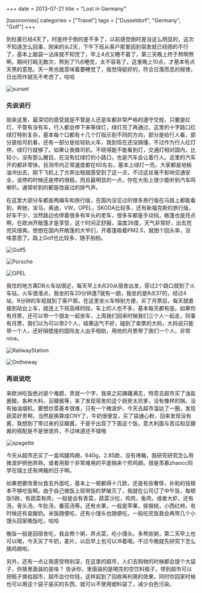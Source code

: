 +++
date = 2013-07-21
title = "Lost in Germany"

[taxonomies]
categories = ["Travel"]
tags = ["Dusseldorf", "Germany", "Golf"]
+++

到杜塞已经4天了，时差终于倒的差不多了，以前感觉倒时差没这么明显的，这次不知道怎么回事，刚来的头2天，下午下班从客户那里回到宿舍就已经困的不行了，基本上脑袋一沾床就不知觉了，早上4点又睡不着了，第三天晚上终于熬啊熬啊，期间打盹无数次，熬到了11点睡觉，太不容易了，这里晚上10点，才基本有点天黑的意思。天一黑也就意味着要睡觉了，我觉得挺好的，符合日落而息的规律，日出而作就先不考虑了，哈哈

![sunset](http://farm6.staticflickr.com/5464/9327308393_66a87dc90e.jpg) 

### 先说说行
刚来这里，最深切的感受就是不管是人还是车都非常严格的遵守交规，只要是红灯，不管有没有车，行人都会停下来等绿灯，绿灯亮了再通过，这里的十字路口红绿灯特别复杂，基本每个口都有十几个灯指示到不同的方向，部分是给行人看，部分是给司机看，还有一部分是给轻轨火车，我到现在还没搞懂，不过作为行人红灯停，绿灯行就够了。如果让我做司机，不晓得能不能看到灯，交通灯相对国内，比较小，没有那么醒目。在没有红绿灯的小路口，也是汽车会让着行人。这里的汽车开的都非常快，目测市内正常速度都在60左右，基本上绿灯一亮，大家都是地板油冲出去，刚下飞机上了大奔出租就感受到了这一点，不过这丝毫不影响交通安全，该停的时候还是停的很稳。而且最明显的一点，你在大街上很少能听到汽车鸣喇叭，通常听到的都是改装过的排气声。

在这里大部分车都是两厢车和旅行版，在国内没见过的很多旅行版在马路上都能看到，奔驰，宝马，奥迪，VW，OPEL，SKODA比较多，还有新福克斯的旅行版，好车不少，当然路边也停着很多有年头的老车，很多车都是手动挡，敞篷也是亮点啊，在欧洲开敞篷才是享受，这个时间正舒服，温度26度，天气非常好，出去兜兜风很爽。想想在国内开敞篷的大爷们，开着篷吸着PM2.5，就图个回头率，没啥意思了。路上Golf也比较多，随手拍拍。
 
![Golf5](http://farm8.staticflickr.com/7427/9327241437_370228b165.jpg "第五代Golf") 

![Porsche](http://farm4.staticflickr.com/3773/9327189471_bc2898c6ca.jpg "Porsche 911")

![OPEL](http://farm3.staticflickr.com/2880/9326643413_c76d204087.jpg "OPEL 国内是英朗XT")

我住的地方离DB火车站很近，每天早上8点20从宿舍出发，穿过2个路口就到了火车站，火车很准点，我坐的车20分钟逢7就有一趟，我坐的是8点37的，经过4站，9分钟的车程就到了客户那。在这里坐火车特别方便，买了月票后，每天就直接到站台上车，就连上下班高峰时段，车上的人也不多，基本每天都有座。如果你有月票，还可以带一个朋友一起坐车，上周我们回来时候我们三个人一起走，同事有月票，我们以为可以带2个人，结果运气不好，碰到了查票的大妈，大妈说只能带一个人，还好隔壁座的国际友人出手相助，用他的月票带了我们一个人，非常nice。

![RailwayStation](http://farm8.staticflickr.com/7435/9330157308_3c00546345_z.jpg "车站等车中…") 

![Ontheway](http://farm8.staticflickr.com/7388/9330178498_93c7282213.jpg "去客户办公室的路上") 

### 再说说吃

来欧洲吃饭绝对是个难题，贵就一个字，我来之前踌躇满志，特意去超市买了油盐酱醋，各种大料，豆瓣酱等，来了发现宿舍的这个厨房太坑爹，没有像样的锅，没有抽油烟机，要想炒菜基本很难，只有一个微波炉，今天去超市溜达了一圈，发现蔬菜好贵啊，当然是换算成CNY了，牛奶很便宜，买了袋通心粉，回来发现没有酱，我想到了带过来的豆瓣酱，于是乎出现了下面这个饭，意大利面与苦瓜和豆瓣酱的搭配是不是很诡异，不过味道还不错哦 

![spagette](http://farm6.staticflickr.com/5501/9327255591_a92068aaf9.jpg "通心粉") 

今天从超市还买了一盒鸡腿鸡翅，640g，2.85欧，没有烤箱，我研究研究怎么用微波炉把他弄熟，或者用那个非常难用的平底锅来个煎鸡翅。很是羡慕zhaocc同学在瑞士还有烤箱的日子啊。

如果想要改善伙食去外面吃，基本上一顿都得十几欧，还是有些奢侈，补助的钱根本不够吃饭啊。由于自己做饭上班带饭的梦破灭了，我就在公司订了中午饭，每顿饭5欧，有蔬菜有肉，一般是会有青菜，蔬菜沙拉，鸡肉，鱼肉，或者大虾，还有汤，骨头汤，牛肚汤，番茄汤等。还有水果，一般是苹果，猕猴桃，小西红柿，有时候还有盒酸奶。米饭随便吃，还有小馒头也随便吃，一般吃完饭我会再带几个小馒头回家晚饭吃，哈哈

晚饭一般是回宿舍吃，我会熬个粥，弄点菜，吃小馒头。多熬些粥，第二天早上也可以喝，今天买了牛奶，麦片，以后早上也可以冲着喝。不过今晚就先研究下怎么搞鸡翅啦。

另外，还有一点让我感受特别深，在这里的超市，人们去购物的时候都会提个大袋子，你猜里面装的是啥？ 告诉你，里面装的是喝完的空饮料瓶子，带到超市可以把瓶子换给超市，超市会付你钱，这样起到了回收再利用的效果，同时你回家时候也可以用这个袋子装买的东西，就可以不使用塑料袋了，减少白色污染。
